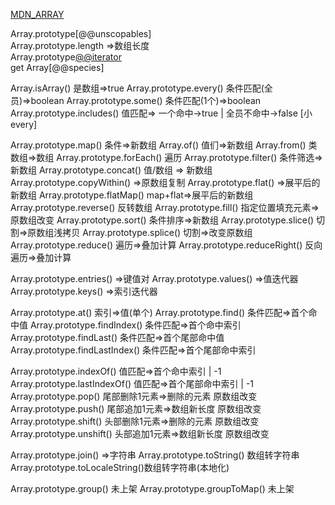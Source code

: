 [MDN_ARRAY](https://developer.mozilla.org/zh-CN/docs/Web/JavaScript/Reference/Global_Objects/Array/)



Array.prototype[@@unscopables]  
Array.prototype.length          =>数组长度  
Array.prototype[@@iterator](.md)   
get Array[@@species]            

Array.isArray()                 是数组=>true
Array.prototype.every()         条件匹配(全员)=>boolean
Array.prototype.some()          条件匹配(1个)=>boolean
Array.prototype.includes()      值匹配=> 一个命中→true | 全员不命中→false [小every]


Array.prototype.map()           条件=>新数组
Array.of()                      值们=>新数组
Array.from()                    类数组=>数组
Array.prototype.forEach()       遍历
Array.prototype.filter()        条件筛选=>新数组
Array.prototype.concat()        值/数组 => 新数组
Array.prototype.copyWithin()    =>原数组复制
Array.prototype.flat()          =>展平后的新数组
Array.prototype.flatMap()       map+flat=>展平后的新数组
Array.prototype.reverse()       反转数组
Array.prototype.fill()          指定位置填充元素=>原数组改变
Array.prototype.sort()          条件排序=>新数组
Array.prototype.slice()         切割=>原数组浅拷贝
Array.prototype.splice()        切割=>改变原数组
Array.prototype.reduce()        遍历=>叠加计算
Array.prototype.reduceRight()   反向遍历=>叠加计算

Array.prototype.entries()       =>键值对
Array.prototype.values()        =>值迭代器
Array.prototype.keys()          =>索引迭代器

Array.prototype.at()            索引=>值(单个)
Array.prototype.find()          条件匹配=>首个命中值
Array.prototype.findIndex()     条件匹配=>首个命中索引
Array.prototype.findLast()      条件匹配=>首个尾部命中值
Array.prototype.findLastIndex() 条件匹配=>首个尾部命中索引

Array.prototype.indexOf()       值匹配=>首个命中索引 | -1
Array.prototype.lastIndexOf()   值匹配=>首个尾部命中索引 | -1
Array.prototype.pop()           尾部删除1元素=>删除的元素 原数组改变
Array.prototype.push()          尾部追加1元素=>数组新长度 原数组改变
Array.prototype.shift()         头部删除1元素=>删除的元素 原数组改变
Array.prototype.unshift()       头部追加1元素=>数组新长度 原数组改变


Array.prototype.join()          =>字符串
Array.prototype.toString()      数组转字符串
Array.prototype.toLocaleString()数组转字符串(本地化)

Array.prototype.group()         未上架
Array.prototype.groupToMap()    未上架


